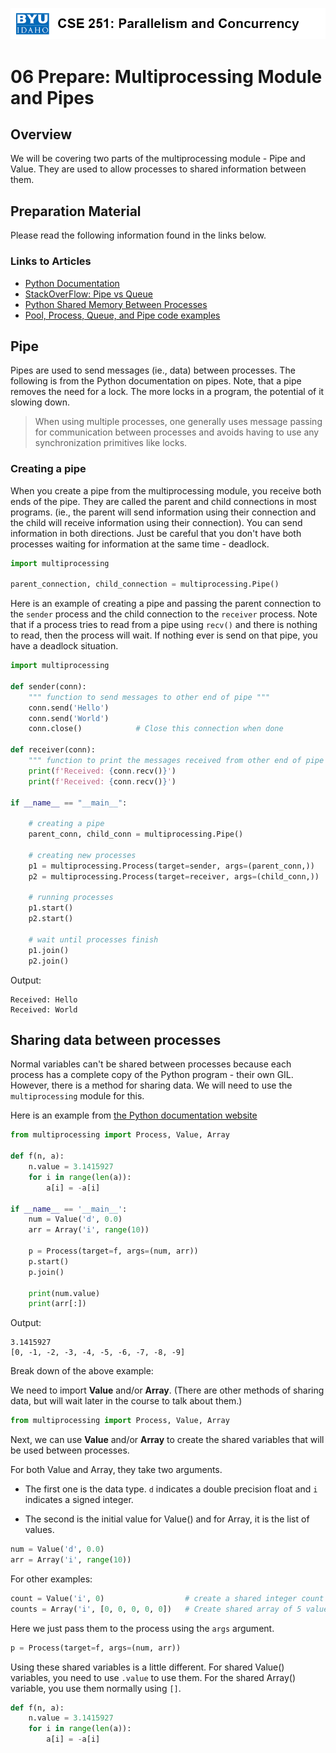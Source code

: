 ![](../site/banner.png)

# 06 Prepare: Multiprocessing Module and Pipes

## Overview

We will be covering two parts of the multiprocessing module - Pipe and Value.  They are used to allow processes to shared information between them.

## Preparation Material

Please read the following information found in the links below.

### Links to Articles

- [Python Documentation](https://docs.python.org/3/library/multiprocessing.html#pipes-and-queues)
- [StackOverFlow: Pipe vs Queue](https://stackoverflow.com/questions/8463008/multiprocessing-pipe-vs-queue)
- [Python Shared Memory Between Processes](https://www.geeksforgeeks.org/multiprocessing-python-set-2/)
- [Pool, Process, Queue, and Pipe code examples](http://www.kasimte.com/multiprocessing-in-python-pool-process-queue-and-pipe)

## Pipe

Pipes are used to send messages (ie., data) between processes.  The following is from the Python documentation on pipes.  Note, that a pipe removes the need for a lock.  The more locks in a program, the potential of it slowing down.

> When using multiple processes, one generally uses message passing for communication between processes and avoids having to use any synchronization primitives like locks.

### Creating a pipe

When you create a pipe from the multiprocessing module, you receive both ends of the pipe.  They are called the parent and child connections in most programs.  (ie., the parent will send information using their connection and the child will receive information using their connection).  You can send information in both directions.  Just be careful that you don't have both processes waiting for information at the same time - deadlock.

```python
import multiprocessing 

parent_connection, child_connection = multiprocessing.Pipe()
```

Here is an example of creating a pipe and passing the parent connection to the `sender` process and the child connection to the `receiver` process.  Note that if a process tries to read from a pipe using `recv()` and there is nothing to read, then the process will wait.  If nothing ever is send on that pipe, you have a deadlock situation.

```python
import multiprocessing 

def sender(conn): 
    """ function to send messages to other end of pipe """
    conn.send('Hello')
    conn.send('World')
    conn.close() 			# Close this connection when done

def receiver(conn): 
    """ function to print the messages received from other end of pipe  """
    print(f'Received: {conn.recv()}')
    print(f'Received: {conn.recv()}')

if __name__ == "__main__": 

    # creating a pipe 
    parent_conn, child_conn = multiprocessing.Pipe() 

    # creating new processes 
    p1 = multiprocessing.Process(target=sender, args=(parent_conn,)) 
    p2 = multiprocessing.Process(target=receiver, args=(child_conn,)) 

    # running processes 
    p1.start() 
    p2.start() 

    # wait until processes finish 
    p1.join() 
    p2.join() 

```

Output:

```
Received: Hello
Received: World
```


## Sharing data between processes

Normal variables can't be shared between processes because each process has a complete copy of the Python program - their own GIL.  However, there is a method for sharing data. We will need to use the `multiprocessing` module for this.

Here is an example from [the Python documentation website](https://docs.python.org/3/library/multiprocessing.html#sharing-state-between-processes)

```python
from multiprocessing import Process, Value, Array

def f(n, a):
    n.value = 3.1415927
    for i in range(len(a)):
        a[i] = -a[i]

if __name__ == '__main__':
    num = Value('d', 0.0)
    arr = Array('i', range(10))

    p = Process(target=f, args=(num, arr))
    p.start()
    p.join()

    print(num.value)
    print(arr[:])
```

Output:

```
3.1415927
[0, -1, -2, -3, -4, -5, -6, -7, -8, -9]
```

Break down of the above example:

We need to import **Value** and/or **Array**. (There are other methods of sharing data, but will wait later in the course to talk about them.)

```python
from multiprocessing import Process, Value, Array
```

Next, we can use **Value** and/or **Array** to create the shared variables that will be used between processes.

For both Value and Array, they take two arguments. 

- The first one is the data type. `d` indicates a double precision float and `i` indicates a signed integer.

- The second is the initial value for Value() and for Array, it is the list of values.


```python
num = Value('d', 0.0)
arr = Array('i', range(10))
```

For other examples:

```python
count = Value('i', 0)   			   # create a shared integer count
counts = Array('i', [0, 0, 0, 0, 0])   # Create shared array of 5 values
```


Here we just pass them to the process using the `args` argument.

```python
p = Process(target=f, args=(num, arr))
```

Using these shared variables is a little different.  For shared Value() variables, you need to use `.value` to use them.  For the shared Array() variable, you use them normally using `[]`.

```python
def f(n, a):
	n.value = 3.1415927
	for i in range(len(a)):
	    a[i] = -a[i]
```